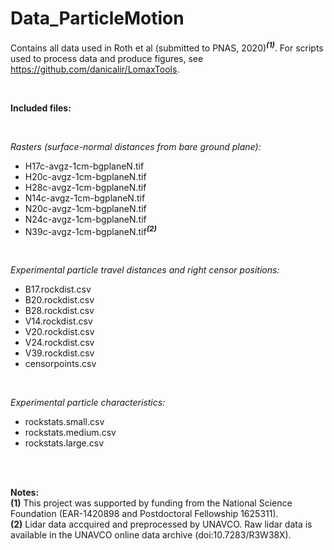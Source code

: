 # Data_ParticleMotion

Contains all data used in Roth et al (submitted to PNAS, 2020)<sup><b><i>(1)</i></b></sup>. For scripts used to process data and produce figures, see https://github.com/danicalir/LomaxTools.

<br>

<b>Included files:</b>

<br>

<i>Rasters (surface-normal distances from bare ground plane):</i>
- H17c-avgz-1cm-bgplaneN.tif	
- H20c-avgz-1cm-bgplaneN.tif	
- H28c-avgz-1cm-bgplaneN.tif	
- N14c-avgz-1cm-bgplaneN.tif	
- N20c-avgz-1cm-bgplaneN.tif	
- N24c-avgz-1cm-bgplaneN.tif	
- N39c-avgz-1cm-bgplaneN.tif<sup><b><i>(2)</i></b></sup>

<br>

<i>Experimental particle travel distances and right censor positions:</i>
- B17.rockdist.csv
- B20.rockdist.csv
- B28.rockdist.csv
- V14.rockdist.csv
- V20.rockdist.csv
- V24.rockdist.csv
- V39.rockdist.csv
- censorpoints.csv

<br>

<i>Experimental particle characteristics:</i>
- rockstats.small.csv
- rockstats.medium.csv
- rockstats.large.csv

<br>
<br>

<b>Notes:</b>
<br>
<b>(1)</b> This project was supported by funding from the National Science Foundation (EAR-1420898 and Postdoctoral Fellowship 1625311). 
<br>
<b>(2)</b> Lidar data accquired and preprocessed by UNAVCO. Raw lidar data is available in the UNAVCO online data archive (doi:10.7283/R3W38X).

